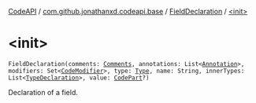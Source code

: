 [CodeAPI](../../index.md) / [com.github.jonathanxd.codeapi.base](../index.md) / [FieldDeclaration](index.md) / [&lt;init&gt;](.)

# &lt;init&gt;

`FieldDeclaration(comments: `[`Comments`](../../com.github.jonathanxd.codeapi.base.comment/-comments/index.md)`, annotations: List<`[`Annotation`](../-annotation/index.md)`>, modifiers: Set<`[`CodeModifier`](../-code-modifier/index.md)`>, type: `[`Type`](http://docs.oracle.com/javase/6/docs/api/java/lang/reflect/Type.html)`, name: String, innerTypes: List<`[`TypeDeclaration`](../-type-declaration/index.md)`>, value: `[`CodePart`](../../com.github.jonathanxd.codeapi/-code-part/index.md)`?)`

Declaration of a field.

